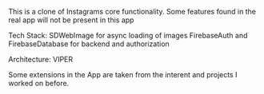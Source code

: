 This is a clone of Instagrams core functionality. Some features found in the real app will not be present in this app


Tech Stack:
SDWebImage for async loading of images
FirebaseAuth and FirebaseDatabase for backend and authorization

Architecture: VIPER

Some extensions in the App are taken from the interent and projects I worked on before.
